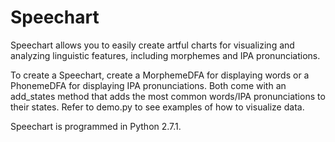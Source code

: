 # Speechart
Speechart allows you to easily create artful charts for visualizing and analyzing linguistic features,
including morphemes and IPA pronunciations.

To create a Speechart, create a MorphemeDFA for displaying words or a PhonemeDFA for displaying IPA
pronunciations.  Both come with an add_states method that adds the most common words/IPA pronunciations
to their states.  Refer to demo.py to see examples of how to visualize data.

Speechart is programmed in Python 2.7.1.

